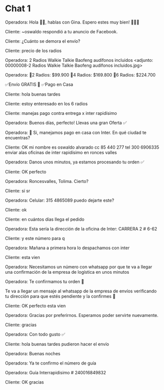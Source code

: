 # Chat 1

Operadora: Hola 👋🏼, hablas con Gina. Espero estes muy bien! 💪🏽🧡

Cliente: ‎~oswaldo respondió a tu anuncio de ‎Facebook.

Cliente: ¿Cuánto se demora el envío?

Cliente: precio de los radios

Operadora: 2 Radios Walkie Talkie Baofeng audífonos incluidos ‎<adjunto: 00000008-2 Radios Walkie
Talkie Baofeng audífonos incluidos.jpg>

Operadora: 🔹2 Radios: $99.900 🔹4 Radios: $169.800 🔹6 Radios: $224.700

✅Envío GRATIS 🚛 ✅Pago en Casa

Cliente: hola buenas tardes

Cliente: estoy enteresado en los 6 radios

Cliente: manejas pago contra entrega x inter rapidísimo

Operadora: Buenos días, perfecto! Llevas una gran Oferta ✅

Operadora: 🔹 Si, manejamos pago en casa con Inter. En qué ciudad te encuentras?

Cliente: OK mi nombre es oswaldo alvarado cc 85 440 277 tel 300 6906335 enviar alas oficinas de
inter rapidísimo en ronces valles

Operadora: Danos unos minutos, ya estamos procesando tu orden ✅

Cliente: OK perfecto

Operadora: Roncesvalles, Tolima. Cierto?

Cliente: si sr

Operadora: Celular: 315 4865089 puedo dejarte este?

Cliente: ok

Cliente: en cuántos días llega el pedido

Operadora: Esta sería la dirección de la oficina de Inter: CARRERA 2 # 6-62

Cliente: y este número para q

Operadora: Mañana a primera hora lo despachamos con inter

Cliente: esta vien

Operadora: Necesitamos un número con whatsapp por que te va a llegar una confirmación de la empresa
de logística en unos minutos

Operadora: Te confirmamos tu orden 🎉

Te va a llegar un mensaje al whatsapp de la empresa de envíos verificando tu dirección para que
estés pendiente y la confirmes 🧡

Cliente: OK perfecto esta vien

Operadora: ‎Gracias por preferirnos. Esperamos poder servirte nuevamente.

Cliente: gracias

Operadora: Con todo gusto ✅

Cliente: hola buenas tardes pudieron hacer el envío

Operadora: Buenas noches

Operadora: Ya te confirmo el número de guía

Operadora: Guía Interrapidisimo # 240016849832

Cliente: OK gracias
